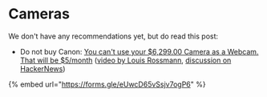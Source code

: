 # Cameras

We don't have any recommendations yet, but do read this post:

* Do not buy Canon: [You can't use your $6,299.00 Camera as a Webcam. That will be $5/month](https://romanzipp.com/blog/no-you-cant-use-your-6299-canon-camera-as-a-webcam) ([video by Louis Rossmann](https://www.youtube.com/watch?v=xYLMZuKWLfE), [discussion on HackerNews](https://news.ycombinator.com/item?id=42735393))

{% embed url="https://forms.gle/eUwcD65vSsjv7ogP6" %}

